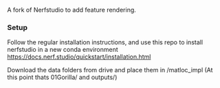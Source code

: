 A fork of Nerfstudio to add feature rendering.

### Setup
Follow the regular installation instructions, and use this repo to install nerfstudio
in a new conda environment https://docs.nerf.studio/quickstart/installation.html

Download the data folders from drive and place them in /matloc_impl
(At this point thats 01Gorilla/ and outputs/)